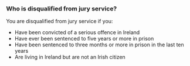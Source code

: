 ###  Who is disqualified from jury service?

You are disqualified from jury service if you:

  * Have been convicted of a serious offence in Ireland 
  * Have ever been sentenced to five years or more in prison 
  * Have been sentenced to three months or more in prison in the last ten years 
  * Are living in Ireland but are not an Irish citizen 
